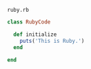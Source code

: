 <!-- >>>>>> BEGIN GENERATED FILE (include): SOURCE C:/Users/Burdette/Documents/GitHub/markdown_helper/test/include/templates/ruby_ruby.md -->
<!-- >>>>>> BEGIN INCLUDED FILE (ruby): SOURCE C:/Users/Burdette/Documents/GitHub/markdown_helper/test/include/templates/../includes/ruby.rb -->
<code>ruby.rb</code>
```ruby
class RubyCode

  def initialize
    puts('This is Ruby.')
  end

end
```
<!-- <<<<<< END INCLUDED FILE (ruby): SOURCE C:/Users/Burdette/Documents/GitHub/markdown_helper/test/include/templates/../includes/ruby.rb -->
<!-- <<<<<< END GENERATED FILE (include): SOURCE C:/Users/Burdette/Documents/GitHub/markdown_helper/test/include/templates/ruby_ruby.md -->
